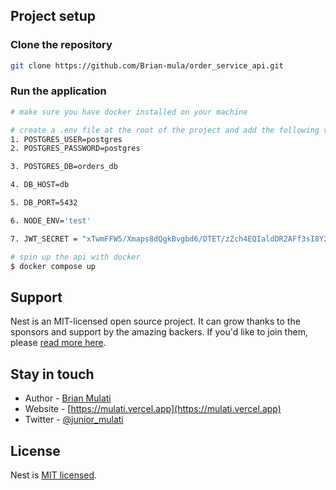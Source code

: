
## Project setup

### Clone the repository

```bash
git clone https://github.com/Brian-mula/order_service_api.git
```

### Run the application

```bash
# make sure you have docker installed on your machine

# create a .env file at the root of the project and add the following variables
1. POSTGRES_USER=postgres
2. POSTGRES_PASSWORD=postgres

3. POSTGRES_DB=orders_db

4. DB_HOST=db

5. DB_PORT=5432

6. NODE_ENV='test'

7. JWT_SECRET = "xTwmFFW5/Xmaps8dQgkBvgbd6/DTET/zZch4EQIaldDR2AFf3sI8Y2mwrri80CAnts37B3woYCnCyUMDoQ3YJEmFbWjixZ2QtsJHZJ5IBJtN383I2R75gABsYPM0a2ShqvfFpBne5MVsbMEC5OMNHfPHvFWgjiMfnfCfjmzTyMMuNxmmuRiFOE9WCICjpkZCMYWBbngWl97Qn/h4JRb2a6sXUGb4/bepxTGD7oJHg51kedFcRCUKJU0N9Rc16tI66BExCqPlXPfoAdaoRn9cS96HDVXcUrHlcwv6Yk0SXHCn6IHDvXY7PTHgZ8cj7jmtRiFXvemIrfSeMFj+xb10qA=="

# spin up the api with docker
$ docker compose up
```

## Support

Nest is an MIT-licensed open source project. It can grow thanks to the sponsors and support by the amazing backers. If you'd like to join them, please [read more here](https://docs.nestjs.com/support).

## Stay in touch

- Author - [Brian Mulati](https://github.com/Brian-mula)
- Website - [https://mulati.vercel.app](https://mulati.vercel.app)
- Twitter - [@junior_mulati](https://x.com/junior_mulati)

## License

Nest is [MIT licensed](https://github.com/nestjs/nest/blob/master/LICENSE).
